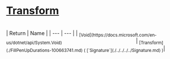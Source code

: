 # [Transform](./FillPenUpDurations-100663741.md)


<br>
| Return | Name | 
| --- | --- | 
| <sub>[Void](https://docs.microsoft.com/en-us/dotnet/api/System.Void)</sub><img width=200/>| <sub>[Transform](./FillPenUpDurations-100663741.md) ( [`Signature`](./../../../../Signature.md) )</sub>| <br>


